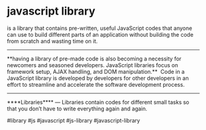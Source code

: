 # javascript library

is a library that contains pre-written, useful JavaScript codes that anyone can use to build different parts of an application without building the code from scratch and wasting time on it.
<hr>
**having a library of pre-made code is also becoming a necessity for newcomers and seasoned developers. JavaScript libraries focus on framework setup, AJAX handling, and DOM manipulation.**  Code in a JavaScript library is developed by developers for other developers in an effort to streamline and accelerate the software development process.
<hr>
****Libraries**** — Libraries contain codes for different small tasks so that you don’t have to write everything again and again.


#library 
#js #javascript #js-library #javascript-library
